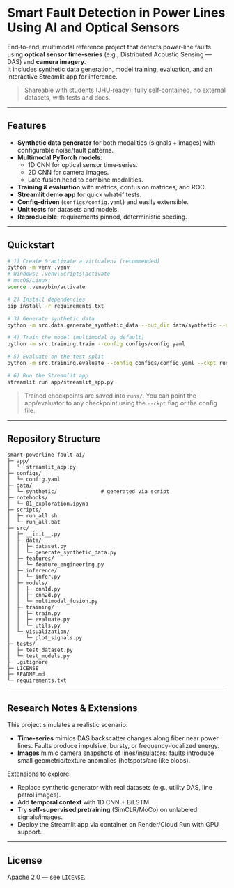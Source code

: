# Smart Fault Detection in Power Lines Using AI and Optical Sensors

End‑to‑end, multimodal reference project that detects power‑line faults using **optical sensor time‑series** (e.g., Distributed Acoustic Sensing — DAS) and **camera imagery**.  
It includes synthetic data generation, model training, evaluation, and an interactive Streamlit app for inference.

> Shareable with students (JHU‑ready): fully self‑contained, no external datasets, with tests and docs.

---

## Features

- **Synthetic data generator** for both modalities (signals + images) with configurable noise/fault patterns.
- **Multimodal PyTorch models**:
  - 1D CNN for optical sensor time‑series.
  - 2D CNN for camera images.
  - Late‑fusion head to combine modalities.
- **Training & evaluation** with metrics, confusion matrices, and ROC.
- **Streamlit demo app** for quick what‑if tests.
- **Config‑driven** (`configs/config.yaml`) and easily extensible.
- **Unit tests** for datasets and models.
- **Reproducible**: requirements pinned, deterministic seeding.

---

## Quickstart

```bash
# 1) Create & activate a virtualenv (recommended)
python -m venv .venv
# Windows: .venv\Scripts\activate
# macOS/Linux:
source .venv/bin/activate

# 2) Install dependencies
pip install -r requirements.txt

# 3) Generate synthetic data
python -m src.data.generate_synthetic_data --out_dir data/synthetic --n 1200

# 4) Train the model (multimodal by default)
python -m src.training.train --config configs/config.yaml

# 5) Evaluate on the test split
python -m src.training.evaluate --config configs/config.yaml --ckpt runs/best_model.pt

# 6) Run the Streamlit app
streamlit run app/streamlit_app.py
```

> Trained checkpoints are saved into `runs/`. You can point the app/evaluator to any checkpoint using the `--ckpt` flag or the config file.

---

## Repository Structure

```
smart-powerline-fault-ai/
├─ app/
│  └─ streamlit_app.py
├─ configs/
│  └─ config.yaml
├─ data/
│  └─ synthetic/              # generated via script
├─ notebooks/
│  └─ 01_exploration.ipynb
├─ scripts/
│  ├─ run_all.sh
│  └─ run_all.bat
├─ src/
│  ├─ __init__.py
│  ├─ data/
│  │  ├─ dataset.py
│  │  └─ generate_synthetic_data.py
│  ├─ features/
│  │  └─ feature_engineering.py
│  ├─ inference/
│  │  └─ infer.py
│  ├─ models/
│  │  ├─ cnn1d.py
│  │  ├─ cnn2d.py
│  │  └─ multimodal_fusion.py
│  ├─ training/
│  │  ├─ train.py
│  │  ├─ evaluate.py
│  │  └─ utils.py
│  └─ visualization/
│     └─ plot_signals.py
├─ tests/
│  ├─ test_dataset.py
│  └─ test_models.py
├─ .gitignore
├─ LICENSE
├─ README.md
└─ requirements.txt
```

---

## Research Notes & Extensions

This project simulates a realistic scenario:

- **Time‑series** mimics DAS backscatter changes along fiber near power lines. Faults produce impulsive, bursty, or frequency‑localized energy.
- **Images** mimic camera snapshots of lines/insulators; faults introduce small geometric/texture anomalies (hotspots/arc‑like blobs).

Extensions to explore:
- Replace synthetic generator with real datasets (e.g., utility DAS, line patrol images).
- Add **temporal context** with 1D CNN + BiLSTM.
- Try **self‑supervised pretraining** (SimCLR/MoCo) on unlabeled signals/images.
- Deploy the Streamlit app via container on Render/Cloud Run with GPU support.

---

## License

Apache 2.0 — see `LICENSE`.

